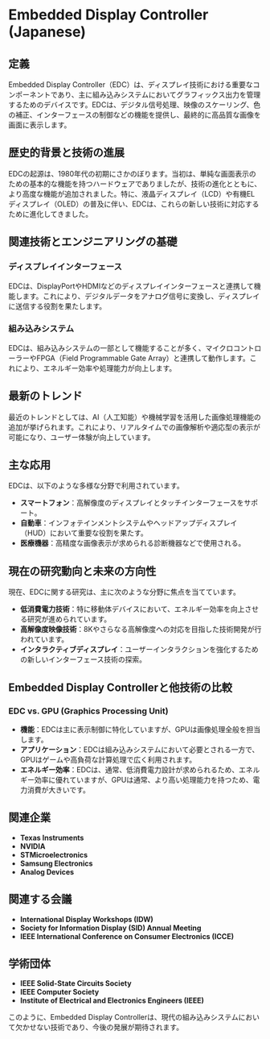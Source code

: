 # Embedded Display Controller (Japanese)

## 定義
Embedded Display Controller（EDC）は、ディスプレイ技術における重要なコンポーネントであり、主に組み込みシステムにおいてグラフィックス出力を管理するためのデバイスです。EDCは、デジタル信号処理、映像のスケーリング、色の補正、インターフェースの制御などの機能を提供し、最終的に高品質な画像を画面に表示します。

## 歴史的背景と技術の進展
EDCの起源は、1980年代の初期にさかのぼります。当初は、単純な画面表示のための基本的な機能を持つハードウェアでありましたが、技術の進化とともに、より高度な機能が追加されました。特に、液晶ディスプレイ（LCD）や有機ELディスプレイ（OLED）の普及に伴い、EDCは、これらの新しい技術に対応するために進化してきました。

## 関連技術とエンジニアリングの基礎
### ディスプレイインターフェース
EDCは、DisplayPortやHDMIなどのディスプレイインターフェースと連携して機能します。これにより、デジタルデータをアナログ信号に変換し、ディスプレイに送信する役割を果たします。

### 組み込みシステム
EDCは、組み込みシステムの一部として機能することが多く、マイクロコントローラーやFPGA（Field Programmable Gate Array）と連携して動作します。これにより、エネルギー効率や処理能力が向上します。

## 最新のトレンド
最近のトレンドとしては、AI（人工知能）や機械学習を活用した画像処理機能の追加が挙げられます。これにより、リアルタイムでの画像解析や適応型の表示が可能になり、ユーザー体験が向上しています。

## 主な応用
EDCは、以下のような多様な分野で利用されています。
- **スマートフォン**：高解像度のディスプレイとタッチインターフェースをサポート。
- **自動車**：インフォテインメントシステムやヘッドアップディスプレイ（HUD）において重要な役割を果たす。
- **医療機器**：高精度な画像表示が求められる診断機器などで使用される。

## 現在の研究動向と未来の方向性
現在、EDCに関する研究は、主に次のような分野に焦点を当てています。
- **低消費電力技術**：特に移動体デバイスにおいて、エネルギー効率を向上させる研究が進められています。
- **高解像度映像技術**：8Kやさらなる高解像度への対応を目指した技術開発が行われています。
- **インタラクティブディスプレイ**：ユーザーインタラクションを強化するための新しいインターフェース技術の探索。

## Embedded Display Controllerと他技術の比較
### EDC vs. GPU (Graphics Processing Unit)
- **機能**：EDCは主に表示制御に特化していますが、GPUは画像処理全般を担当します。
- **アプリケーション**：EDCは組み込みシステムにおいて必要とされる一方で、GPUはゲームや高負荷な計算処理で広く利用されます。
- **エネルギー効率**：EDCは、通常、低消費電力設計が求められるため、エネルギー効率に優れていますが、GPUは通常、より高い処理能力を持つため、電力消費が大きいです。

## 関連企業
- **Texas Instruments**
- **NVIDIA**
- **STMicroelectronics**
- **Samsung Electronics**
- **Analog Devices**

## 関連する会議
- **International Display Workshops (IDW)**
- **Society for Information Display (SID) Annual Meeting**
- **IEEE International Conference on Consumer Electronics (ICCE)**

## 学術団体
- **IEEE Solid-State Circuits Society**
- **IEEE Computer Society**
- **Institute of Electrical and Electronics Engineers (IEEE)**

このように、Embedded Display Controllerは、現代の組み込みシステムにおいて欠かせない技術であり、今後の発展が期待されます。